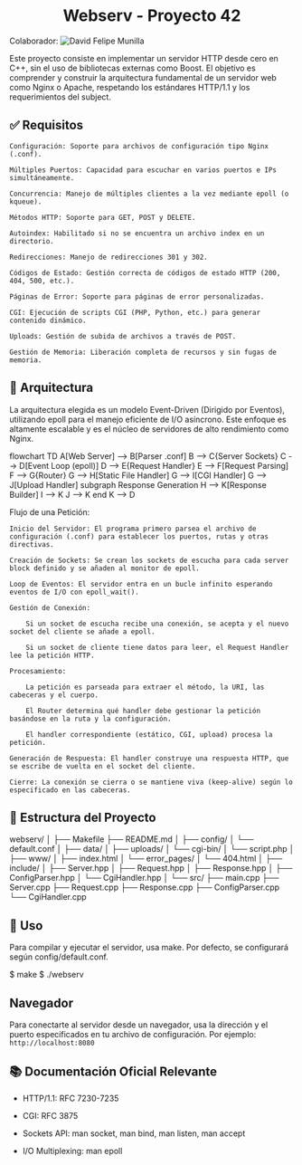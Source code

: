 <h1 align="center">Webserv - Proyecto 42</h1>

Colaborador: ![David Felipe Munilla](https://github.com/PIPEFD)

Este proyecto consiste en implementar un servidor HTTP desde cero en C++, sin el uso de bibliotecas externas como Boost. El objetivo es comprender y construir la arquitectura fundamental de un servidor web como Nginx o Apache, respetando los estándares HTTP/1.1 y los requerimientos del subject.

## ✅ Requisitos

    Configuración: Soporte para archivos de configuración tipo Nginx (.conf).

    Múltiples Puertos: Capacidad para escuchar en varios puertos e IPs simultáneamente.

    Concurrencia: Manejo de múltiples clientes a la vez mediante epoll (o kqueue).

    Métodos HTTP: Soporte para GET, POST y DELETE.

    Autoindex: Habilitado si no se encuentra un archivo index en un directorio.

    Redirecciones: Manejo de redirecciones 301 y 302.

    Códigos de Estado: Gestión correcta de códigos de estado HTTP (200, 404, 500, etc.).

    Páginas de Error: Soporte para páginas de error personalizadas.

    CGI: Ejecución de scripts CGI (PHP, Python, etc.) para generar contenido dinámico.

    Uploads: Gestión de subida de archivos a través de POST.

    Gestión de Memoria: Liberación completa de recursos y sin fugas de memoria.

## 🧱 Arquitectura

La arquitectura elegida es un modelo Event-Driven (Dirigido por Eventos), utilizando epoll para el manejo eficiente de I/O asíncrono. Este enfoque es altamente escalable y es el núcleo de servidores de alto rendimiento como Nginx.

flowchart TD
    A[Web Server] --> B[Parser .conf]
    B --> C{Server Sockets}
    C --> D[Event Loop (epoll)]
    D --> E{Request Handler}
    E --> F[Request Parsing]
    F --> G{Router}
    G --> H[Static File Handler]
    G --> I[CGI Handler]
    G --> J[Upload Handler]
    subgraph Response Generation
        H --> K[Response Builder]
        I --> K
        J --> K
    end
    K --> D

Flujo de una Petición:

    Inicio del Servidor: El programa primero parsea el archivo de configuración (.conf) para establecer los puertos, rutas y otras directivas.

    Creación de Sockets: Se crean los sockets de escucha para cada server block definido y se añaden al monitor de epoll.

    Loop de Eventos: El servidor entra en un bucle infinito esperando eventos de I/O con epoll_wait().

    Gestión de Conexión:

        Si un socket de escucha recibe una conexión, se acepta y el nuevo socket del cliente se añade a epoll.

        Si un socket de cliente tiene datos para leer, el Request Handler lee la petición HTTP.

    Procesamiento:

        La petición es parseada para extraer el método, la URI, las cabeceras y el cuerpo.

        El Router determina qué handler debe gestionar la petición basándose en la ruta y la configuración.

        El handler correspondiente (estático, CGI, upload) procesa la petición.

    Generación de Respuesta: El handler construye una respuesta HTTP, que se escribe de vuelta en el socket del cliente.

    Cierre: La conexión se cierra o se mantiene viva (keep-alive) según lo especificado en las cabeceras.

## 🌲 Estructura del Proyecto

webserv/
│
├── Makefile
├── README.md
│
├── config/
│   └── default.conf
│
├── data/
│   ├── uploads/
│   └── cgi-bin/
│       └── script.php
│
├── www/
│   ├── index.html
│   └── error_pages/
│       └── 404.html
│
├── include/
│   ├── Server.hpp
│   ├── Request.hpp
│   ├── Response.hpp
│   ├── ConfigParser.hpp
│   └── CgiHandler.hpp
│
└── src/
    ├── main.cpp
    ├── Server.cpp
    ├── Request.cpp
    ├── Response.cpp
    ├── ConfigParser.cpp
    └── CgiHandler.cpp

## 🚀 Uso

Para compilar y ejecutar el servidor, usa make. Por defecto, se configurará según config/default.conf.

$ make
$ ./webserv

## Navegador

Para conectarte al servidor desde un navegador, usa la dirección y el puerto especificados en tu archivo de configuración. Por ejemplo:
`http://localhost:8080`

## 📚 Documentación Oficial Relevante

* HTTP/1.1: RFC 7230-7235

* CGI: RFC 3875

* Sockets API: man socket, man bind, man listen, man accept

* I/O Multiplexing: man epoll
